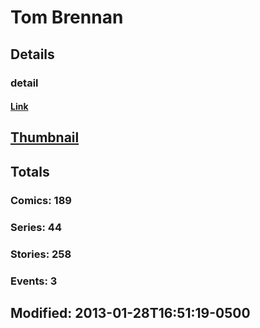 # Tom  Brennan 
## Details
### detail
#### [Link](http://marvel.com/comics/creators/11647/tom_brennan?utm_campaign=apiRef&utm_source=225578a89fc76f3d20fbffda5d17a88d)
## [Thumbnail](http://i.annihil.us/u/prod/marvel/i/mg/b/40/image_not_available.jpg)
## Totals
### Comics: 189
### Series: 44
### Stories: 258
### Events: 3
## Modified: 2013-01-28T16:51:19-0500